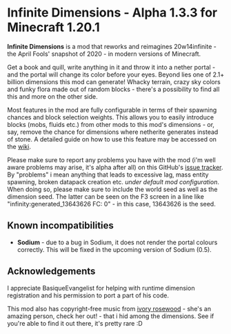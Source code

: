 # Infinite Dimensions - Alpha 1.3.3 for Minecraft 1.20.1

**Infinite Dimensions** is a mod that reworks and reimagines 20w14infinite - the April Fools' snapshot of 2020 - in modern versions of Minecraft.

Get a book and quill, write anything in it and throw it into a nether portal - and the portal will change its color before your eyes. Beyond lies one of 2.1+ billion dimensions this mod can generate! Whacky terrain, crazy sky colors and funky flora made out of random blocks - there's a possibility to find all this and more on the other side.

Most features in the mod are fully configurable in terms of their spawning chances and block selection weights. This allows you to easily introduce blocks (mobs, fluids etc.) from other mods to this mod's dimensions - or, say, remove the chance for dimensions where netherite generates instead of stone. A detailed guide on how to use this feature may be accessed on the [wiki](https://github.com/LeraRiemann/ProjectInfinity/wiki/Configuring-the-mod).

Please make sure to report any problems you have with the mod (i'm well aware problems may arise, it's alpha after all) on this GitHub's [issue tracker](https://github.com/LeraRiemann/ProjectInfinity/issues). By "problems" i mean anything that leads to excessive lag, mass entity spawning, broken datapack creation etc. *under default mod configuration*. When doing so, please make sure to include the world seed as well as the dimension seed. The latter can be seen on the F3 screen in a line like "infinity:generated_13643626 FC: 0" - in this case, 13643626 is the seed.

## Known incompatibilities

* **Sodium** - due to a bug in Sodium, it does not render the portal colours correctly. This will be fixed in the upcoming version of Sodium (0.5).

## Acknowledgements

I appreciate BasiqueEvangelist for helping with runtime dimension registration and his permission to port a part of his code.

This mod also has copyright-free music from [ivory rosewood](https://www.youtube.com/@ivorysoundtracks980) - she's an amazing person, check her out! - that i hid among the dimensions. See if you're able to find it out there, it's pretty rare :D